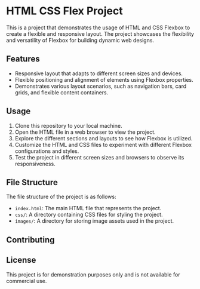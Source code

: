 # HTML CSS Flex Project

This is a project that demonstrates the usage of HTML and CSS Flexbox to create a flexible and responsive layout. The project showcases the flexibility and versatility of Flexbox for building dynamic web designs.

## Features

- Responsive layout that adapts to different screen sizes and devices.
- Flexible positioning and alignment of elements using Flexbox properties.
- Demonstrates various layout scenarios, such as navigation bars, card grids, and flexible content containers.

## Usage

1. Clone this repository to your local machine.
2. Open the HTML file in a web browser to view the project.
3. Explore the different sections and layouts to see how Flexbox is utilized.
4. Customize the HTML and CSS files to experiment with different Flexbox configurations and styles.
5. Test the project in different screen sizes and browsers to observe its responsiveness.

## File Structure

The file structure of the project is as follows:

- `index.html`: The main HTML file that represents the project.
- `css/`: A directory containing CSS files for styling the project.
- `images/`: A directory for storing image assets used in the project.

## Contributing


## License

This project is for demonstration purposes only and is not available for commercial use.
